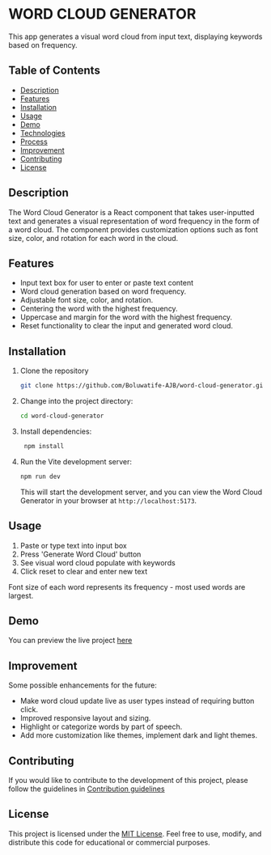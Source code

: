 <!-- # React + TypeScript + Vite

This template provides a minimal setup to get React working in Vite with HMR and some ESLint rules.

Currently, two official plugins are available:

- [@vitejs/plugin-react](https://github.com/vitejs/vite-plugin-react/blob/main/packages/plugin-react/README.md) uses [Babel](https://babeljs.io/) for Fast Refresh
- [@vitejs/plugin-react-swc](https://github.com/vitejs/vite-plugin-react-swc) uses [SWC](https://swc.rs/) for Fast Refresh

## Expanding the ESLint configuration

If you are developing a production application, we recommend updating the configuration to enable type aware lint rules:

- Configure the top-level `parserOptions` property like this:

```js
export default {
  // other rules...
  parserOptions: {
    ecmaVersion: 'latest',
    sourceType: 'module',
    project: ['./tsconfig.json', './tsconfig.node.json'],
    tsconfigRootDir: __dirname,
  },
}
```

- Replace `plugin:@typescript-eslint/recommended` to `plugin:@typescript-eslint/recommended-type-checked` or `plugin:@typescript-eslint/strict-type-checked`
- Optionally add `plugin:@typescript-eslint/stylistic-type-checked`
- Install [eslint-plugin-react](https://github.com/jsx-eslint/eslint-plugin-react) and add `plugin:react/recommended` & `plugin:react/jsx-runtime` to the `extends` list -->

# WORD CLOUD GENERATOR

This app generates a visual word cloud from input text, displaying keywords based on frequency.

<!-- Add Image here -->

## Table of Contents

- [Description](#description)
- [Features](#features)
- [Installation](#installation)
- [Usage](#usage)
- [Demo](#demo)
- [Technologies](#technologies)
- [Process](#process)
- [Improvement](#improvement)
- [Contributing](#contributing)
- [License](#license)

## Description

The Word Cloud Generator is a React component that takes user-inputted text and generates a visual representation of word frequency in the form of a word cloud. The component provides customization options such as font size, color, and rotation for each word in the cloud.

## Features

- Input text box for user to enter or paste text content
- Word cloud generation based on word frequency.
- Adjustable font size, color, and rotation.
- Centering the word with the highest frequency.
- Uppercase and margin for the word with the highest frequency.
- Reset functionality to clear the input and generated word cloud.

## Installation

1. Clone the repository

   ```bash
   git clone https://github.com/Boluwatife-AJB/word-cloud-generator.git
   ```

2. Change into the project directory:

   ```bash
   cd word-cloud-generator
   ```

3. Install dependencies:

   ```bash
    npm install
   ```

4. Run the Vite development server:

   ```bash
   npm run dev
   ```

   This will start the development server, and you can view the Word Cloud Generator in your browser at `http://localhost:5173`.

## Usage

<!-- 1. Import the WordCloudGenerator component into your React application.

   ```bash
    import WordCloudGenerator from './path/to/WordCloudGenerator';
   ```

2. Add the `WordCloudGenerator` component to your JSX.

   ```bash
    <WordCloudGenerator />
   ```

3. Customize the component based on your requirements. -->

1. Paste or type text into input box
2. Press 'Generate Word Cloud' button
3. See visual word cloud populate with keywords
4. Click reset to clear and enter new text

Font size of each word represents its frequency - most used words are largest.

## Demo

You can preview the live project [here](here)

<!--TODO:  Add a link to video or add a video file or gif to show how it works -->

## Improvement

Some possible enhancements for the future:

- Make word cloud update live as user types instead of requiring button click.
- Improved responsive layout and sizing.
- Highlight or categorize words by part of speech.
- Add more customization like themes, implement dark and light themes.

## Contributing

If you would like to contribute to the development of this project, please follow the guidelines in [Contribution guidelines](CONTRIBUTING.md)

## License

This project is licensed under the [MIT License](LICENSE). Feel free to use, modify, and distribute this code for educational or commercial purposes.

<!-- TODO:  Make the word file downloadable as png, pdf, or jpeg -->

<!--

 Here is a README template you can use for the React Word Cloud Generator project:

# React Word Cloud Generator

This app generates a visual word cloud from input text, displaying keywords based on frequency.

![Word Cloud Generator Demo](wordcloud_screenshot.png)

## Features

- Input text box for user to enter or paste text content
- Generate button processes text and creates word cloud
- Reset button clears all text and the word cloud
- Most frequent words show in larger font sizes
- Random colors assigned to words
- Words positioned compactly using flexbox
- Most used word displayed prominently in center
- Misc common words removed during processing

## Usage

1. Paste or type text into input box
2. Press 'Generate Word Cloud' button
3. See visual word cloud populate with keywords
4. Click reset to clear and enter new text

Font size of each word represents its frequency - most used words are largest.

## Technologies

- React
- Typescript
- Flexbox for positioning
- React Hooks (useState)

## Process

The app processes the input text in a few key steps:

1. Split text into individual words
2. Remove common words (the, is, on, etc)
3. Count frequency of remaining words
4. Map words into visual elements
5. Size words by their frequency counts

These raw counts are then translated into font sizes to convey importance visually in the word cloud through larger sizes.

## Further Improvements

Some possible enhancements for the future:

- Make word cloud update live as user types instead of requiring button click
- Improved responsive layout and sizing
- Highlight or categorize words by part of speech
- Add more customization like themes

Let me know if you have any other questions!
 -->
